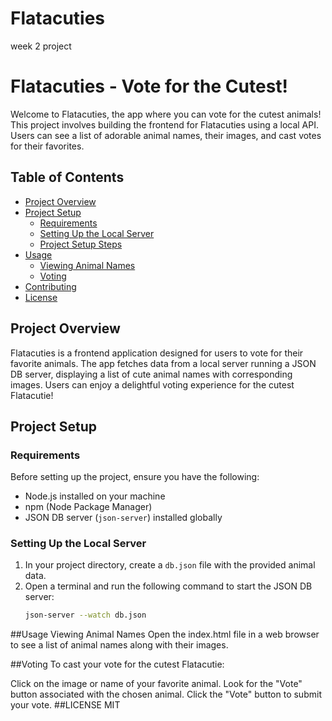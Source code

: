 # Flatacuties
week 2 project
# Flatacuties - Vote for the Cutest!

Welcome to Flatacuties, the app where you can vote for the cutest animals! This project involves building the frontend for Flatacuties using a local API. Users can see a list of adorable animal names, their images, and cast votes for their favorites.

## Table of Contents
- [Project Overview](#project-overview)
- [Project Setup](#project-setup)
  - [Requirements](#requirements)
  - [Setting Up the Local Server](#setting-up-the-local-server)
  - [Project Setup Steps](#project-setup-steps)
- [Usage](#usage)
  - [Viewing Animal Names](#viewing-animal-names)
  - [Voting](#voting)
- [Contributing](#contributing)
- [License](#license)

## Project Overview

Flatacuties is a frontend application designed for users to vote for their favorite animals. The app fetches data from a local server running a JSON DB server, displaying a list of cute animal names with corresponding images. Users can enjoy a delightful voting experience for the cutest Flatacutie!

## Project Setup

### Requirements

Before setting up the project, ensure you have the following:

- Node.js installed on your machine
- npm (Node Package Manager)
- JSON DB server (`json-server`) installed globally

### Setting Up the Local Server

1. In your project directory, create a `db.json` file with the provided animal data.
2. Open a terminal and run the following command to start the JSON DB server:
   ```bash
   json-server --watch db.json
##Usage
Viewing Animal Names
Open the index.html file in a web browser to see a list of animal names along with their images.

##Voting
To cast your vote for the cutest Flatacutie:

Click on the image or name of your favorite animal.
Look for the "Vote" button associated with the chosen animal.
Click the "Vote" button to submit your vote.
##LICENSE
MIT